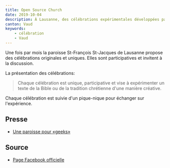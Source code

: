 ```yaml
---
title: Open Source Church
date: 2019-10-04
description: À Lausanne, des célébrations expérimentales développées par la communauté.
canton: Vaud
keywords:
    - célébration
    - Vaud
---
```


Une fois par mois la paroisse St-François St-Jacques de Lausanne propose des célébrations originales et uniques. 
Elles sont participatives et invitent à la discussion.

La présentation des célébrations: 

> Chaque célébration est unique, participative et vise à expérimenter un texte de la Bible ou de la tradition chrétienne d'une manière créative.

Chaque célébration est suivie d'un pique-nique pour échanger sur l'expérience.


## Presse

- [Une paroisse pour «geeks»](http://www.refbejuso.ch/fileadmin/user_upload/Downloads/ENSEMBLE/SR_PUB_ENSEMBLE-39_190603.pdf#page=15)

## Source

- [Page Facebook officielle](https://www.facebook.com/opensourcechurch/)